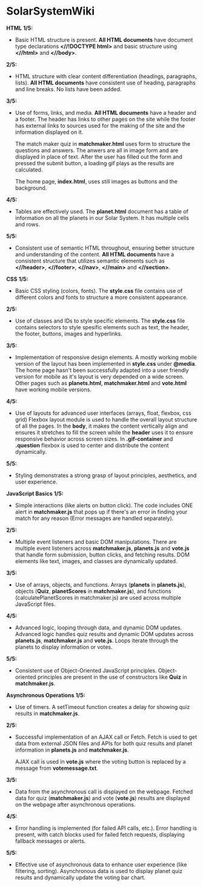 # SolarSystemWiki

**HTML**
**1/5:**
- Basic HTML structure is present.
    **All HTML documents** have document type declarations **<//!DOCTYPE html>**
    and basic structure using **<//html>** and **<//body>**.

**2/5:**
- HTML structure with clear content differentiation (headings, paragraphs, lists).
    **All HTML documents** have consistent use of heading, paragraphs
    and line breaks. No lists have been added.

**3/5:**
- Use of forms, links, and media.
    **All HTML documents** have a header and a footer. The header has links to
    other pages on the site while the footer has external links to sources used
    for the making of the site and the information displayed on it.

    The match maker quiz in **matchmaker.html** uses form to structure the questions
    and answers. The anwers are all in image form and are displayed in place of text.
    After the user has filled out the form and pressed the submit button, a loading gif
    plays as the results are calculated.

    The home page, **index.html**, uses still images as buttons and the background.

**4/5:**
- Tables are effectively used.
    The **planet.html** document has a table of information on all the planets in
    our Solar System. It has multiple cells and rows.

**5/5:**
- Consistent use of semantic HTML throughout, ensuring better structure and understanding of the content.
    **All HTML documents** have a consistent structure that utilizes semantic elements such as
    **<//header>**, **<//footer>**, **<//nav>**, **<//main>** and **<//section>**.


**CSS**
**1/5:**
- Basic CSS styling (colors, fonts).
    The **style.css** file contains use of different colors and fonts
    to structure a more consistent appearance.

**2/5:**
- Use of classes and IDs to style specific elements.
    The **style.css** file contains selectors to style spesific elements such as
    text, the header, the footer, buttons, images and hyperlinks.

**3/5:**
- Implementation of responsive design elements.
    A mostly working mobile version of the layout has been implemented in **style.css** under **@media**.
    The home page hasn't been successfully adapted into a user friendly version for mobile as
    it's layout is very depended on a wide screen. Other pages
    such as **planets.html**, **matchmaker.html** and **vote.html** have working mobile versions.

**4/5:**
- Use of layouts for advanced user interfaces (arrays, float, flexbox, css grid)
    Flexbox layout module is used to handle the overall layout structure of all the pages.
    In the **body**, it makes the content vertically align and ensures it stretches
    to fill the screen while the **header** uses it to ensure responsive
    behavior across screen sizes. In **.gif-container** and **.question** flexbox is used
    to center and distribute the content dynamically.

**5/5:**
- Styling demonstrates a strong grasp of layout principles, aesthetics, and user experience.


**JavaScript Basics**
**1/5:**
- Simple interactions (like alerts on button click).
    The code includes ONE alert in **matchmaker.js** that pops up if there's
    an error in finding your match for any reason (Error messages are handled separately).

**2/5:**
- Multiple event listeners and basic DOM manipulations.
    There are multiple event listeners across **matchmaker.js**, **planets.js**
    and **vote.js** that handle form submission, button clicks, and fetching results.
    DOM elements like text, images, and classes are dynamically updated.

**3/5:**
- Use of arrays, objects, and functions.
    Arrays (**planets** in **planets.js**), objects (**Quiz**, **planetScores** in **matchmaker.js**), and
    functions (calculatePlanetScores in matchmaker.js) are used across multiple JavaScript files.

**4/5:**
- Advanced logic, looping through data, and dynamic DOM updates.
    Advanced logic handles quiz results and dynamic DOM updates across **planets.js**, **matchmaker.js**
    and **vote.js**. Loops iterate through the planets to display information or votes.

**5/5:**
- Consistent use of Object-Oriented JavaScript principles.
    Object-oriented principles are present in the use of constructors like **Quiz** in **matchmaker.js**.


**Asynchronous Operations**
**1/5:**
- Use of timers.
    A setTimeout function creates a delay for showing quiz results in **matchmaker.js**.

**2/5:**
- Successful implementation of an AJAX call or Fetch.
    Fetch is used to get data from external JSON files and APIs for both quiz results and planet information
    in **planets.js** and **matchmaker.js**.

    AJAX call is used in **vote.js** where the voting button is replaced by a message from **votemessage.txt**.

**3/5:**
- Data from the asynchronous call is displayed on the webpage.
    Fetched data for quiz (**matchmaker.js**) and vote (**vote.js**) results are displayed on the webpage
    after asynchronous operations.

**4/5:**
- Error handling is implemented (for failed API calls, etc.).
    Error handling is present, with catch blocks used for failed fetch requests,
    displaying fallback messages or alerts.

**5/5:**
- Effective use of asynchronous data to enhance user experience (like filtering, sorting).
    Asynchronous data is used to display planet quiz results and dynamically update
    the voting bar chart.